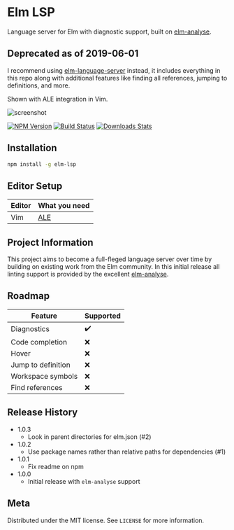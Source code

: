 # Elm LSP
Language server for Elm with diagnostic support, built on [elm-analyse](https://github.com/stil4m/elm-analyse).

## Deprecated as of 2019-06-01

I recommend using [elm-language-server](https://github.com/elm-tooling/elm-language-server) instead, it includes everything in this repo along with additional features like finding all references, jumping to definitions, and more.

Shown with ALE integration in Vim.

![screenshot](https://user-images.githubusercontent.com/1693421/54731367-46e90580-4b64-11e9-8759-69d0f881b866.png)

[![NPM Version][npm-image]][npm-url]
[![Build Status][travis-image]][travis-url]
[![Downloads Stats][npm-downloads]][npm-url]

## Installation

```sh
npm install -g elm-lsp
```

## Editor Setup

|Editor|What you need|
|---|---|
|Vim|[ALE](https://github.com/w0rp/ale)|

## Project Information
This project aims to become a full-fleged language server over time by building on existing work from the Elm community.  In this initial release all linting support is provided by the excellent [elm-analyse](https://github.com/stil4m/elm-analyse).

## Roadmap
|Feature|Supported|
|---|---|
|Diagnostics|✔️|
|Code completion|❌|
|Hover|❌|
|Jump to definition|❌|
|Workspace symbols|❌|
|Find references|❌|

## Release History
* 1.0.3
    * Look in parent directories for elm.json (#2)
* 1.0.2
    * Use package names rather than relative paths for dependencies (#1)
* 1.0.1
    * Fix readme on npm
* 1.0.0
    * Initial release with `elm-analyse` support

## Meta

Distributed under the MIT license. See ``LICENSE`` for more information.

<!-- Markdown link & img dfn's -->
[npm-image]: https://img.shields.io/npm/v/elm-lsp.svg?style=flat-square
[npm-url]: https://npmjs.org/package/elm-lsp
[npm-downloads]: https://img.shields.io/npm/dt/elm-lsp.svg?style=flat-square
[travis-image]: https://img.shields.io/travis/antew/elm-lsp/master.svg?style=flat-square
[travis-url]: https://travis-ci.org/antew/elm-lsp
